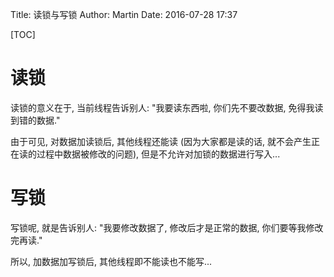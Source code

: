 Title: 读锁与写锁
Author: Martin
Date: 2016-07-28 17:37

[TOC]

# 读锁
读锁的意义在于,  当前线程告诉别人: "我要读东西啦, 你们先不要改数据, 免得我读到错的数据."

由于可见, 对数据加读锁后, 其他线程还能读 (因为大家都是读的话, 就不会产生正在读的过程中数据被修改的问题), 但是不允许对加锁的数据进行写入...

# 写锁
写锁呢, 就是告诉别人: "我要修改数据了, 修改后才是正常的数据, 你们要等我修改完再读."

所以, 加数据加写锁后, 其他线程即不能读也不能写...
